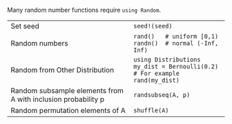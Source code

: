 Many random number functions require `using Random`.

|                                  |                                                               |
| -------------------------------- | ------------------------------------------------------------- |
| Set seed                         | `seed!(seed)`                                                 |
| Random numbers                   | `rand()   # uniform [0,1)`<br>`randn()  # normal (-Inf, Inf)` |
| Random from Other Distribution   | `using Distributions`<br>`my_dist = Bernoulli(0.2) # For example`<br>`rand(my_dist)` |
| Random subsample elements from A with inclusion probability p | `randsubseq(A, p)`               |
| Random permutation elements of A | `shuffle(A)`                                                  |
